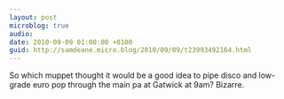 ```yaml
---
layout: post
microblog: true
audio: 
date: 2010-09-09 01:00:00 +0100
guid: http://samdeane.micro.blog/2010/09/09/t23993492164.html
---
```

So which muppet thought it would be a good idea to pipe disco and low-grade euro pop through the main pa at Gatwick at 9am? Bizarre.
